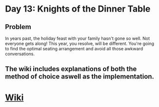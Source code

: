 # Day 13: Knights of the Dinner Table
## Problem
In years past, the holiday feast with your family hasn't gone so well. Not everyone gets along! This year, you resolve, will be different. You're going to find the optimal seating arrangement and avoid all those awkward conversations.

## The wiki includes explanations of both the method of choice aswell as the implementation.

#  [Wiki](https://github.com/a17fellu/aoc/wiki)
